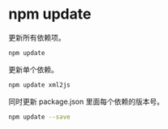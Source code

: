 # npm update

更新所有依赖项。

```bash
npm update
```

更新单个依赖。

```bash
npm update xml2js
```

同时更新 package.json 里面每个依赖的版本号。

```bash
npm update --save
```
